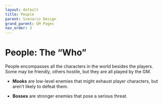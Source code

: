 ```yaml
---
layout: default
title: People
parent: Scenario Design
grand_parent: GM Pages
nav_order: 3
---
```


# People: The “Who”

People encompasses all the characters in the world besides the players. Some may be friendly, others hostile, but they are all played by the GM.

- **Mooks** are low-level enemies that might exhaust player characters, but aren’t likely to defeat them.

- **Bosses** are stronger enemies that pose a serious threat.
